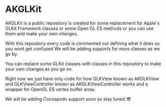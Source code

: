 # AKGLKit
AKGLKit is a public repository is created for some replacement for Apple's GLKit Framework classes or some Open GL ES methods or you can use them and make your own changes.

With this repository every code is commented out defining what it does so you wont get confused
We will be adding supports for more classes as we go by.

You can replace some GLKit classes with classes in this repository to make your own changes as you go on.

Right now we just have only code for how GLKView known as AKGLKView and GLKViewController known as AKGLKViewController works and a wrapper for OpenGL ES vertex buffer array.

We will be adding Cocoapods support soon so stay tuned 😎
